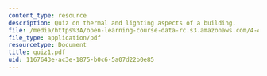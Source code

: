 ```yaml
---
content_type: resource
description: Quiz on thermal and lighting aspects of a building.
file: /media/https%3A/open-learning-course-data-rc.s3.amazonaws.com/4-401-introduction-to-building-technology-spring-2006/1167643eac3e1875b0c65a07d22b0e85_quiz1.pdf
file_type: application/pdf
resourcetype: Document
title: quiz1.pdf
uid: 1167643e-ac3e-1875-b0c6-5a07d22b0e85
---
```

